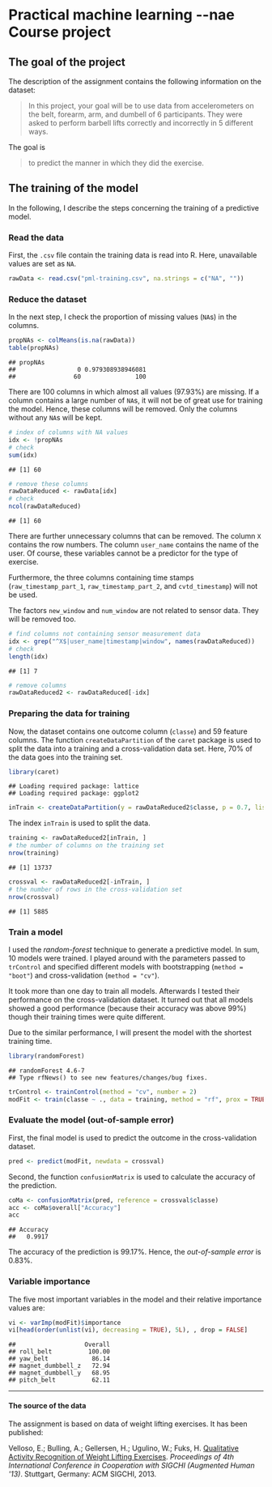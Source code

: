 Practical machine learning --nae Course project
===========================================

The goal of the project
-----------------------

The description of the assignment contains the following information on the dataset:

> In this project, your goal will be to use data from accelerometers on the belt, forearm, arm, and dumbell of 6 participants. They were asked to perform barbell lifts correctly and incorrectly in 5 different ways. 

The goal is 

> to predict the manner in which they did the exercise.


The training of the model
-------------------------

In the following, I describe the steps concerning the training of a predictive model.

### Read the data

First, the `.csv` file contain the training data is read into R. Here, unavailable values are set as `NA`.


```r
rawData <- read.csv("pml-training.csv", na.strings = c("NA", ""))
```

### Reduce the dataset

In the next step, I check the proportion of missing values (`NA`s) in the columns.


```r
propNAs <- colMeans(is.na(rawData))
table(propNAs)
```

```
## propNAs
##                 0 0.979308938946081 
##                60               100
```

There are 100 columns in which almost all values (97.93%) are missing. If a column contains a large number of `NA`s, it will not be of great use for training the model. Hence, these columns will be removed. Only the columns without any `NA`s will be kept.


```r
# index of columns with NA values
idx <- !propNAs
# check
sum(idx)
```

```
## [1] 60
```

```r
# remove these columns  
rawDataReduced <- rawData[idx]
# check
ncol(rawDataReduced)
```

```
## [1] 60
```

There are further unnecessary columns that can be removed. The column `X` contains the row numbers. The column `user_name` contains the name of the user. Of course, these variables cannot be a predictor for the type of exercise.

Furthermore, the three columns containing time stamps (`raw_timestamp_part_1`, `raw_timestamp_part_2`, and `cvtd_timestamp`) will not be used.

The factors `new_window` and `num_window` are not related to sensor data. They will be removed too.


```r
# find columns not containing sensor measurement data
idx <- grep("^X$|user_name|timestamp|window", names(rawDataReduced))
# check
length(idx)
```

```
## [1] 7
```

```r
# remove columns
rawDataReduced2 <- rawDataReduced[-idx]
```


### Preparing the data for training

Now, the dataset contains one outcome column (`classe`) and 59 feature columns. The function `createDataPartition` of the `caret` package is used to split the data into a training and a cross-validation data set. Here, 70% of the data goes into the training set.


```r
library(caret)
```

```
## Loading required package: lattice
## Loading required package: ggplot2
```

```r
inTrain <- createDataPartition(y = rawDataReduced2$classe, p = 0.7, list = FALSE)
```


The index `inTrain` is used to split the data.


```r
training <- rawDataReduced2[inTrain, ]
# the number of columns on the training set
nrow(training)
```

```
## [1] 13737
```

```r
crossval <- rawDataReduced2[-inTrain, ]
# the number of rows in the cross-validation set
nrow(crossval)
```

```
## [1] 5885
```


### Train a model

I used the *random-forest* technique to generate a predictive model. In sum, 10 models were trained. I played around with the parameters passed to `trControl` and specified different models with bootstrapping (`method = "boot"`) and cross-validation (`method = "cv"`).

It took more than one day to train all models. Afterwards I tested their performance on the cross-validation dataset. It turned out that all models showed a good performance (because their accuracy was above 99%) though their training times were quite different.

Due to the similar performance, I will present the model with the shortest training time.


```r
library(randomForest)
```

```
## randomForest 4.6-7
## Type rfNews() to see new features/changes/bug fixes.
```


```r
trControl <- trainControl(method = "cv", number = 2)
modFit <- train(classe ~ ., data = training, method = "rf", prox = TRUE, trControl = trControl)
```




### Evaluate the model (out-of-sample error)

First, the final model is used to predict the outcome in the cross-validation dataset.


```r
pred <- predict(modFit, newdata = crossval)
```

Second, the function `confusionMatrix` is used to calculate the accuracy of the prediction.


```r
coMa <- confusionMatrix(pred, reference = crossval$classe)
acc <- coMa$overall["Accuracy"]
acc
```

```
## Accuracy 
##   0.9917
```

The accuracy of the prediction is 99.17%. Hence, the *out-of-sample error* is 0.83%.


### Variable importance

The five most important variables in the model and their relative importance values are:


```r
vi <- varImp(modFit)$importance
vi[head(order(unlist(vi), decreasing = TRUE), 5L), , drop = FALSE]
```

```
##                   Overall
## roll_belt          100.00
## yaw_belt            86.14
## magnet_dumbbell_z   72.94
## magnet_dumbbell_y   68.95
## pitch_belt          62.11
```

***************************************************************************

#### The source of the data

The assignment is based on data of weight lifting exercises. It has been published:

Velloso, E.; Bulling, A.; Gellersen, H.; Ugulino, W.; Fuks, H. [Qualitative Activity Recognition of Weight Lifting Exercises]( http://groupware.les.inf.puc-rio.br/har#ixzz34irPKNuZ). *Proceedings of 4th International Conference in Cooperation with SIGCHI (Augmented Human '13)*. Stuttgart, Germany: ACM SIGCHI, 2013.
